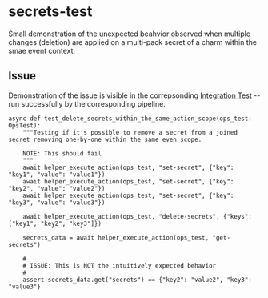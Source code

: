 <!--
Avoid using this README file for information that is maintained or published elsewhere, e.g.:

* metadata.yaml > published on Charmhub
* documentation > published on (or linked to from) Charmhub
* detailed contribution guide > documentation or CONTRIBUTING.md

Use links instead.
-->

# secrets-test

Small demonstration of the unexpected beahvior observed when multiple changes (deletion) are applied on a multi-pack secret of a charm within the smae event context. 

## Issue

Demonstration of the issue is visible in the correpsonding [Integration Test](tests/integration/test_charm.py) -- run successfully by the corresponding pipeline.

```
async def test_delete_secrets_within_the_same_action_scope(ops_test: OpsTest):
    """Testing if it's possible to remove a secret from a joined secret removing one-by-one within the same even scope.

    NOTE: This should fail
    """
    await helper_execute_action(ops_test, "set-secret", {"key": "key1", "value": "value1"})
    await helper_execute_action(ops_test, "set-secret", {"key": "key2", "value": "value2"})
    await helper_execute_action(ops_test, "set-secret", {"key": "key3", "value": "value3"})

    await helper_execute_action(ops_test, "delete-secrets", {"keys": ["key1", "key2", "key3"]})

    secrets_data = await helper_execute_action(ops_test, "get-secrets")

    #   
    # ISSUE: This is NOT the intuitively expected behavior
    #   
    assert secrets_data.get("secrets") == {"key2": "value2", "key3": "value3"}
